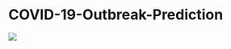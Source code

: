 # COVID-19-Outbreak-Prediction

<img src="https://images.unsplash.com/photo-1583324113626-70df0f4deaab?ixid=MnwxMjA3fDB8MHxwaG90by1wYWdlfHx8fGVufDB8fHx8&ixlib=rb-1.2.1&auto=format&fit=crop&w=1000&q=80">
